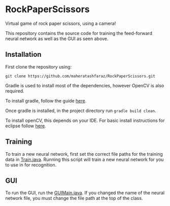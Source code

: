 # RockPaperScissors

Virtual game of rock paper scissors, using a camera!

This repository contains the source code for training the feed-forward neural network as well as the GUI as seen above.

## Installation

First clone the repository using:

```
git clone https://github.com/maheratashfaraz/RockPaperScissors.git
```
Gradle is used to install most of the dependencies, however OpenCV is also required.

To install gradle, follow the guide [here](https://docs.gradle.org/current/userguide/installation.html).

Once gradle is installed, in the project directory run `gradle build clean`.

To install openCV, this depends on your IDE. For basic install instructions for eclipse follow
[here](http://opencv-java-tutorials.readthedocs.io/en/latest/01-installing-opencv-for-java.html).

## Training

To train a new neural network, first set the correct file paths for the training data in [Train.java](). Running this
script will train a new neural network for you to use in for recognition.

## GUI

To run the GUI, run the [GUIMain.java](). If you changed the name of the neural network file, you must change the file path
at the top of the class.